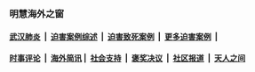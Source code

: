 
### 明慧海外之窗

####  [武汉肺炎](indexes/365.md?t=04052000) &nbsp;|&nbsp;  [迫害案例综述](indexes/328.md?t=04052000) &nbsp;|&nbsp; [迫害致死案例](indexes/277.md?t=04052000)  &nbsp;|&nbsp; [更多迫害案例](indexes/81.md?t=04052000)  &nbsp;|&nbsp; 
####  [时事评论](indexes/19.md?t=04052000) &nbsp;|&nbsp; [海外简讯](indexes/245.md?t=04052000)&nbsp;|&nbsp;  [社会支持](indexes/140.md?t=04052000) &nbsp;|&nbsp; [褒奖决议](indexes/282.md?t=04052000) &nbsp;|&nbsp; [社区报道](indexes/91.md?t=04052000)  &nbsp;|&nbsp; [天人之间](indexes/78.md?t=04052000) 

